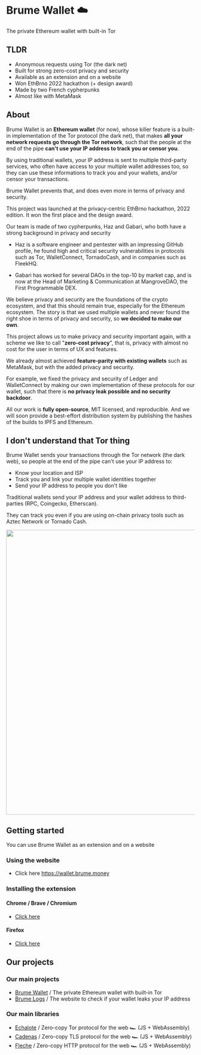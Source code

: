# Brume Wallet ☁️

The private Ethereum wallet with built-in Tor

## TLDR
- Anonymous requests using Tor (the dark net)
- Built for strong zero-cost privacy and security
- Available as an extension and on a website
- Won EthBrno 2022 hackathon (+ design award)
- Made by two French cypherpunks
- Almost like with MetaMask

## About 

Brume Wallet is an **Ethereum wallet** (for now), whose killer feature is a built-in implementation of the Tor protocol (the dark net), that makes **all your network requests go through the Tor network**, such that the people at the end of the pipe **can't use your IP address to track you or censor you**.

By using traditional wallets, your IP address is sent to multiple third-party services, who often have access to your multiple wallet addresses too, so they can use these informations to track you and your wallets, and/or censor your transactions.

Brume Wallet prevents that, and does even more in terms of privacy and security.

This project was launched at the privacy-centric EthBrno hackathon, 2022 edition. It won the first place and the design award.

Our team is made of two cypherpunks, Haz and Gabari, who both have a strong background in privacy and security

- Haz is a software engineer and pentester with an impressing GitHub profile, he found high and critical security vulnerabilities in protocols such as Tor, WalletConnect, TornadoCash, and in companies such as FleekHQ.

- Gabari has worked for several DAOs in the top-10 by market cap, and is now at the Head of Marketing & Communication at MangroveDAO, the First Programmable DEX.

We believe privacy and security are the foundations of the crypto ecosystem, and that this should remain true, especially for the Ethereum ecosystem. The story is that we used multiple wallets and never found the right shoe in terms of privacy and security, so **we decided to make our own**.

This project allows us to make privacy and security important again, with a scheme we like to call "**zero-cost privacy**", that is, privacy with almost no cost for the user in terms of UX and features.

We already almost achieved **feature-parity with existing wallets** such as MetaMask, but with the added privacy and security.

For example, we fixed the privacy and security of Ledger and WalletConnect by making our own implementation of these protocols for our wallet, such that there is **no privacy leak possible and no security backdoor**.

All our work is **fully open-source**, MIT licensed, and reproducible. And we will soon provide a best-effort distribution system by publishing the hashes of the builds to IPFS and Ethereum.

## I don't understand that Tor thing

Brume Wallet sends your transactions through the Tor network (the dark web), so people at the end of the pipe can't use your IP address to: 
- Know your location and ISP
- Track you and link your multiple wallet identities together
- Send your IP address to people you don't like

Traditional wallets send your IP address and your wallet address to third-parties (RPC, Coingecko, Etherscan).

They can track you even if you are using on-chain privacy tools such as Aztec Network or Tornado Cash.

<img width="762" src="https://user-images.githubusercontent.com/111573119/201625137-293eec93-a6c9-43fd-8eda-56dea0c8e00e.png">

## Getting started

You can use Brume Wallet as an extension and on a website

### Using the website

- Click here https://wallet.brume.money

### Installing the extension

#### Chrome / Brave / Chromium

- [Click here](https://chrome.google.com/webstore/detail/brume-wallet/oljgnlammonjehmmfahdjgjhjclpockd)

#### Firefox

- [Click here](https://github.com/brumewallet/wallet/releases/latest/download/firefox.xpi)

## Our projects

### Our main projects
- [Brume Wallet](https://github.com/brume-wallet/wallet) / The private Ethereum wallet with built-in Tor
- [Brume Logs](https://github.com/brume-wallet/logs) / The website to check if your wallet leaks your IP address

### Our main libraries
- [Echalote](https://github.com/hazae41/echalote) / Zero-copy Tor protocol for the web 🏎️ (JS + WebAssembly)
- [Cadenas](https://github.com/hazae41/cadenas) / Zero-copy TLS protocol for the web 🏎️ (JS + WebAssembly)
- [Fleche](https://github.com/hazae41/fleche) / Zero-copy HTTP protocol for the web 🏎️ (JS + WebAssembly)
